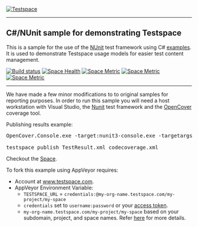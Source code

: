 [![Testspace](http://www.testspace.com/public/img/testspace_logo.png)](http://www.testspace.com)
***

## C#/NUnit sample for demonstrating Testspace

This is a sample for the use of the [NUnit](http://nunit.org/) test framework using C#  [examples](https://github.com/nunit/nunit-csharp-samples). It is used to demonstrate Testspace usage models for easier test content management.

[![Build status](https://ci.appveyor.com/api/projects/status/x76ee4x2hc84l55a?svg=true)](https://ci.appveyor.com/project/jeffs-s2/csharp-nunit)
[![Space Health](https://samples.testspace.com/projects/94/spaces/343/badge)](https://samples.testspace.com/projects/94/spaces/343 "Test Cases")
[![Space Metric](https://samples.testspace.com/projects/94/spaces/343/metrics/283/badge)](https://samples.testspace.com/spaces/343/schema/codecoverage "Branch/Condition Coverage")
[![Space Metric](https://samples.testspace.com/projects/94/spaces/343/metrics/285/badge)](https://samples.testspace.com/spaces/343/schema/codecoverage "Function/Method Coverage")
[![Space Metric](https://samples.testspace.com/projects/94/spaces/343/metrics/284/badge)](https://samples.testspace.com/spaces/343/schema/codecoverage "Line/Statement Coverage")

***

We have made a few minor modifications to to original samples for reporting purposes. In order to run this sample you will need a host workstation with Visual Studio, the [Nunit](http://nunit.org/) test framework and the [OpenCover](https://github.com/OpenCover/opencover) coverage tool.

Publishing results example:

<pre>
OpenCover.Console.exe -target:nunit3-console.exe -targetargs:cs-money.dll -output:codecoverage.xml -register:user

testspace publish TestResult.xml codecoverage.xml
</pre>

Checkout the [Space](https://samples.testspace.com/projects/charp/spaces/nunit).

To fork this example using AppVeyor requires:
  - Account at www.testspace.com.
  - AppVeyor Environment Variable:
    - `TESTSPACE_URL` = `credentials:@my-org-name.testspace.com/my-project/my-space`
    - `credentials` set to `username:password` or your [access token](http://help.testspace.com/using-your-organization:user-settings).
    - `my-org-name.testspace.com/my-project/my-space` based on your subdomain, project, and space names. Refer [here](http://help.testspace.com/reference:runner-reference#login-credentials) for more details.
